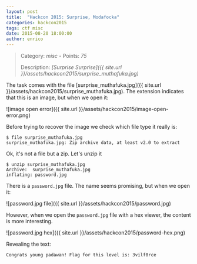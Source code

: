 ```yaml
---
layout: post
title:  "Hackcon 2015: Surprise, Modafocka"
categories: hackcon2015
tags: ctf misc
date: 2015-08-20 18:00:00
author: enrico
---
```


> Category: *misc* - Points: *75*
>
> Description: *[Surprise Surprise]({{ site.url }}/assets/hackcon2015/surprise_muthafuka.jpg)*

The task comes with the file [surprise_muthafuka.jpg]({{ site.url }}/assets/hackcon2015/surprise_muthafuka.jpg). The extension indicates that this is an image, but when we open it:

![image open error]({{ site.url }}/assets/hackcon2015/image-open-error.png)

Before trying to recover the image we check which file type it really is:

    $ file surprise_muthafuka.jpg
    surprise_muthafuka.jpg: Zip archive data, at least v2.0 to extract

Ok, it's not a file but a zip. Let's unzip it

    $ unzip surprise_muthafuka.jpg
    Archive:  surprise_muthafuka.jpg
    inflating: password.jpg

There is a `password.jpg` file. The name seems promising, but when we open it:

![password.jpg file]({{ site.url }}/assets/hackcon2015/password.jpg)

However, when we open the `password.jpg` file with a hex viewer, the content is more interesting.

![password.jpg hex]({{ site.url }}/assets/hackcon2015/password-hex.png)

Revealing the text:

    Congrats young padawan! Flag for this level is: 3vilf0rce

